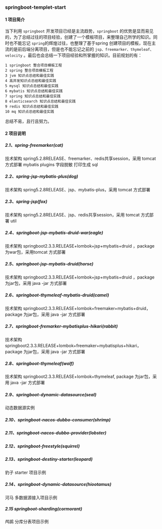 ### springboot-templet-start

#### 1 项目简介

当下利用 `springboot` 开发项目已经是主流趋势，`springboot` 的优势是显而易见的，为了总结过往的项目经验，创建了一个模板项目，来整理自己所学的知识。同时也不能忘记 `spring`的辉煌过往，也整理了基于spring 创建项目的模板，现在主流的是前后端分离项目，但是也不能忘记之前的 `jsp、freemarker、thymeleaf、velocity` 。最后也会总结一下项目经验和所掌握的知识。目前规划的有：

```
1 springboot 整合项目模板工程
2 spring 整合项目模板工程
3 jvm 知识点总结和最佳实践
4 高并发知识点总结和最佳实践
5 mysql 知识点总结和最佳实践
6 mybatis 知识点总结和最佳实践
7 spring 知识点总结和最佳实践
8 elasticsearch 知识点总结和最佳实践
9 redis 知识点总结和最佳实践
10 mq 知识点总结和最佳实践
```

总结不易，且行且努力。

#### 2 项目说明

##### 2.1、spring-freemarker(cat)
技术架构 spring5.2.8RELEASE、freemarker、redis共享session，采用 tomcat 方式部署
mybatis plugins 字段脱敏 打印生成 sql 



##### 2.2、spring-jsp-mybatis-plus(dog)

技术架构 spring5.2.8RELEASE、jsp、mybatis-plus，采用 tomcat 方式部署

##### 2.3、spring-jsp(fox)
技术架构 spring5.2.8RELEASE、jsp、redis共享session，采用 tomcat 方式部署
util



##### 2.4、springboot-jsp-mybatis-druid-war(eagle)

技术架构 springboot2.3.3.RELEASE+lombok+jsp+mybatis+druid ，package 为war包，采用tomcat 方式部署

##### 2.5、springboot-jsp-mybatis-druid(horse)

技术架构 springboot2.3.3.RELEASE+lombok+jsp+mybatis+druid ，package 为jar包，采用 java -jar 方式部署

##### 2.6、springboot-thymeleaf-mybatis-druid(camel)

技术架构 springboot2.3.3.RELEASE+lombok+freemaker+mybatis+druid，package 为jar包，采用 java -jar 方式部署

##### 2.7、springboot-fremarker-mybatisplus-hikari(rabbit)

技术架构 springboot2.3.3.RELEASE+lombok+freemaker+mybatisplus+hikari，package 为jar包，采用 java -jar 方式部署

##### 2.8、springboot-thymeleaf(wolf)

技术架构 springboot2.3.3.RELEASE+lombok+thymeleaf, package 为jar包，采用 java -jar 方式部署

##### 2.9、springboot-dynamic-datasource(seal)
动态数据源实例

##### 2.10、springboot-nacos-dubbo-consumer(shrimp)


##### 2.11、springboot-nacos-dubbo-provider(lobster)

##### 2.12、springboot-freestyle(squirrel)


##### 2.13、springboot-destiny-starter(leopard)
豹子 starter 项目示例 
##### 2.14、springboot-dynamic-datasource(hiootamus)
河马 多数据源接入项目示例 

##### 2.15 springboot-sharding(cormorant)
鸬鹚 分库分表项目示例